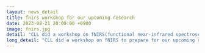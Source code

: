 ```yaml
---
layout: news_detail
title: fnirs workshop for our upcoming research
date: 2023-08-21 20:00:00 +0900
image: fnirs.jpg
detail: "CLL did a workshop on fNIRS(functional near-infrared spectroscopy) to prepare for our upcoming research."
long_detail: "CLL did a workshop on fNIRS to prepare for our upcoming research."
---
```


